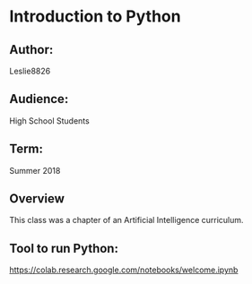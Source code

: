 # Introduction to Python

## Author: 
Leslie8826

## Audience: 
High School Students

## Term:
Summer 2018

## Overview
This class was a chapter of an Artificial Intelligence curriculum.

## Tool to run Python: 
https://colab.research.google.com/notebooks/welcome.ipynb

